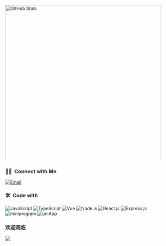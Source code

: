 <img width="500px"  alt="GitHub Stats" src="https://github-readme-stats.vercel.app/api?username=wsm1025&count_private=true&show_icons=true"/> 

### 🤝🏻 &nbsp;Connect with Me
<a href="mailto:2438541380@qq.com"><img alt="Email" src="https://img.shields.io/badge/Email-2438541380@qq.com-blue?style=flat-square&logo=gmail"></a>

### 🛠 &nbsp;Code with
![JavaScript](https://img.shields.io/badge/-JavaScript-ef475d?style=flat&logo=javascript)
![TypeScript](https://img.shields.io/badge/-TypeScript-ef475d?style=flat&logo=typescript)
![Vue](https://img.shields.io/badge/-Vue-ef475d?style=flat&logo=vue.js)
![Node.js](https://img.shields.io/badge/-Node-ef475d?style=flat&logo=node.js)
![React.js](https://img.shields.io/badge/-React-ef475d?style=flat&logo=react.js)
![Express.js](https://img.shields.io/badge/-Express-ef475d?style=flat&logo=express.js)
![miniprogram](https://img.shields.io/badge/-Miniprogram-ef475d?style=flat&logo=wechat)
![uniApp](https://img.shields.io/badge/-uniApp-ef475d?style=flat&logo=uniApp)

### 欢迎观临
<img src="https://profile-counter.glitch.me/wsm1025/count.svg" />
